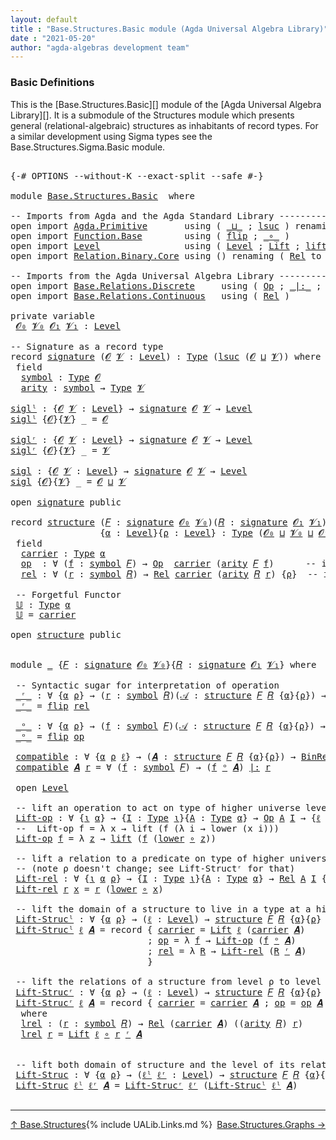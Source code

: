 ```yaml
---
layout: default
title : "Base.Structures.Basic module (Agda Universal Algebra Library)"
date : "2021-05-20"
author: "agda-algebras development team"
---
```


### <a id="basic-definitions">Basic Definitions</a>

This is the [Base.Structures.Basic][] module of the [Agda Universal Algebra Library][]. It is a submodule of the Structures module which presents general (relational-algebraic) structures as inhabitants of record types.  For a similar development using Sigma types see the Base.Structures.Sigma.Basic module.

<pre class="Agda">

<a id="536" class="Symbol">{-#</a> <a id="540" class="Keyword">OPTIONS</a> <a id="548" class="Pragma">--without-K</a> <a id="560" class="Pragma">--exact-split</a> <a id="574" class="Pragma">--safe</a> <a id="581" class="Symbol">#-}</a>

<a id="586" class="Keyword">module</a> <a id="593" href="Base.Structures.Basic.html" class="Module">Base.Structures.Basic</a>  <a id="616" class="Keyword">where</a>

<a id="623" class="Comment">-- Imports from Agda and the Agda Standard Library -----------------------------</a>
<a id="704" class="Keyword">open</a> <a id="709" class="Keyword">import</a> <a id="716" href="Agda.Primitive.html" class="Module">Agda.Primitive</a>       <a id="737" class="Keyword">using</a> <a id="743" class="Symbol">(</a> <a id="745" href="Agda.Primitive.html#810" class="Primitive Operator">_⊔_</a> <a id="749" class="Symbol">;</a> <a id="751" href="Agda.Primitive.html#780" class="Primitive">lsuc</a> <a id="756" class="Symbol">)</a> <a id="758" class="Keyword">renaming</a> <a id="767" class="Symbol">(</a> <a id="769" href="Agda.Primitive.html#326" class="Primitive">Set</a> <a id="773" class="Symbol">to</a> <a id="776" class="Primitive">Type</a> <a id="781" class="Symbol">)</a>
<a id="783" class="Keyword">open</a> <a id="788" class="Keyword">import</a> <a id="795" href="Function.Base.html" class="Module">Function.Base</a>        <a id="816" class="Keyword">using</a> <a id="822" class="Symbol">(</a> <a id="824" href="Function.Base.html#1554" class="Function">flip</a> <a id="829" class="Symbol">;</a> <a id="831" href="Function.Base.html#1031" class="Function Operator">_∘_</a> <a id="835" class="Symbol">)</a>
<a id="837" class="Keyword">open</a> <a id="842" class="Keyword">import</a> <a id="849" href="Level.html" class="Module">Level</a>                <a id="870" class="Keyword">using</a> <a id="876" class="Symbol">(</a> <a id="878" href="Agda.Primitive.html#597" class="Postulate">Level</a> <a id="884" class="Symbol">;</a> <a id="886" href="Level.html#400" class="Record">Lift</a> <a id="891" class="Symbol">;</a> <a id="893" href="Level.html#457" class="InductiveConstructor">lift</a> <a id="898" class="Symbol">;</a> <a id="900" href="Level.html#470" class="Field">lower</a> <a id="906" class="Symbol">)</a>
<a id="908" class="Keyword">open</a> <a id="913" class="Keyword">import</a> <a id="920" href="Relation.Binary.Core.html" class="Module">Relation.Binary.Core</a> <a id="941" class="Keyword">using</a> <a id="947" class="Symbol">()</a> <a id="950" class="Keyword">renaming</a> <a id="959" class="Symbol">(</a> <a id="961" href="Relation.Binary.Core.html#882" class="Function">Rel</a> <a id="965" class="Symbol">to</a> <a id="968" class="Function">BinRel</a> <a id="975" class="Symbol">)</a>

<a id="978" class="Comment">-- Imports from the Agda Universal Algebra Library -----------------------------</a>
<a id="1059" class="Keyword">open</a> <a id="1064" class="Keyword">import</a> <a id="1071" href="Base.Relations.Discrete.html" class="Module">Base.Relations.Discrete</a>     <a id="1099" class="Keyword">using</a> <a id="1105" class="Symbol">(</a> <a id="1107" href="Base.Relations.Discrete.html#6089" class="Function">Op</a> <a id="1110" class="Symbol">;</a> <a id="1112" href="Base.Relations.Discrete.html#7006" class="Function Operator">_|:_</a> <a id="1117" class="Symbol">;</a> <a id="1119" href="Base.Relations.Discrete.html#6832" class="Function Operator">_preserves_</a> <a id="1131" class="Symbol">)</a>
<a id="1133" class="Keyword">open</a> <a id="1138" class="Keyword">import</a> <a id="1145" href="Base.Relations.Continuous.html" class="Module">Base.Relations.Continuous</a>   <a id="1173" class="Keyword">using</a> <a id="1179" class="Symbol">(</a> <a id="1181" href="Base.Relations.Continuous.html#4476" class="Function">Rel</a> <a id="1185" class="Symbol">)</a>

<a id="1188" class="Keyword">private</a> <a id="1196" class="Keyword">variable</a>
 <a id="1206" href="Base.Structures.Basic.html#1206" class="Generalizable">𝓞₀</a> <a id="1209" href="Base.Structures.Basic.html#1209" class="Generalizable">𝓥₀</a> <a id="1212" href="Base.Structures.Basic.html#1212" class="Generalizable">𝓞₁</a> <a id="1215" href="Base.Structures.Basic.html#1215" class="Generalizable">𝓥₁</a> <a id="1218" class="Symbol">:</a> <a id="1220" href="Agda.Primitive.html#597" class="Postulate">Level</a>

<a id="1227" class="Comment">-- Signature as a record type</a>
<a id="1257" class="Keyword">record</a> <a id="signature"></a><a id="1264" href="Base.Structures.Basic.html#1264" class="Record">signature</a> <a id="1274" class="Symbol">(</a><a id="1275" href="Base.Structures.Basic.html#1275" class="Bound">𝓞</a> <a id="1277" href="Base.Structures.Basic.html#1277" class="Bound">𝓥</a> <a id="1279" class="Symbol">:</a> <a id="1281" href="Agda.Primitive.html#597" class="Postulate">Level</a><a id="1286" class="Symbol">)</a> <a id="1288" class="Symbol">:</a> <a id="1290" href="Base.Structures.Basic.html#776" class="Primitive">Type</a> <a id="1295" class="Symbol">(</a><a id="1296" href="Agda.Primitive.html#780" class="Primitive">lsuc</a> <a id="1301" class="Symbol">(</a><a id="1302" href="Base.Structures.Basic.html#1275" class="Bound">𝓞</a> <a id="1304" href="Agda.Primitive.html#810" class="Primitive Operator">⊔</a> <a id="1306" href="Base.Structures.Basic.html#1277" class="Bound">𝓥</a><a id="1307" class="Symbol">))</a> <a id="1310" class="Keyword">where</a>
 <a id="1317" class="Keyword">field</a>
  <a id="signature.symbol"></a><a id="1325" href="Base.Structures.Basic.html#1325" class="Field">symbol</a> <a id="1332" class="Symbol">:</a> <a id="1334" href="Base.Structures.Basic.html#776" class="Primitive">Type</a> <a id="1339" href="Base.Structures.Basic.html#1275" class="Bound">𝓞</a>
  <a id="signature.arity"></a><a id="1343" href="Base.Structures.Basic.html#1343" class="Field">arity</a> <a id="1349" class="Symbol">:</a> <a id="1351" href="Base.Structures.Basic.html#1325" class="Field">symbol</a> <a id="1358" class="Symbol">→</a> <a id="1360" href="Base.Structures.Basic.html#776" class="Primitive">Type</a> <a id="1365" href="Base.Structures.Basic.html#1277" class="Bound">𝓥</a>

<a id="siglˡ"></a><a id="1368" href="Base.Structures.Basic.html#1368" class="Function">siglˡ</a> <a id="1374" class="Symbol">:</a> <a id="1376" class="Symbol">{</a><a id="1377" href="Base.Structures.Basic.html#1377" class="Bound">𝓞</a> <a id="1379" href="Base.Structures.Basic.html#1379" class="Bound">𝓥</a> <a id="1381" class="Symbol">:</a> <a id="1383" href="Agda.Primitive.html#597" class="Postulate">Level</a><a id="1388" class="Symbol">}</a> <a id="1390" class="Symbol">→</a> <a id="1392" href="Base.Structures.Basic.html#1264" class="Record">signature</a> <a id="1402" href="Base.Structures.Basic.html#1377" class="Bound">𝓞</a> <a id="1404" href="Base.Structures.Basic.html#1379" class="Bound">𝓥</a> <a id="1406" class="Symbol">→</a> <a id="1408" href="Agda.Primitive.html#597" class="Postulate">Level</a>
<a id="1414" href="Base.Structures.Basic.html#1368" class="Function">siglˡ</a> <a id="1420" class="Symbol">{</a><a id="1421" href="Base.Structures.Basic.html#1421" class="Bound">𝓞</a><a id="1422" class="Symbol">}{</a><a id="1424" href="Base.Structures.Basic.html#1424" class="Bound">𝓥</a><a id="1425" class="Symbol">}</a> <a id="1427" class="Symbol">_</a> <a id="1429" class="Symbol">=</a> <a id="1431" href="Base.Structures.Basic.html#1421" class="Bound">𝓞</a>

<a id="siglʳ"></a><a id="1434" href="Base.Structures.Basic.html#1434" class="Function">siglʳ</a> <a id="1440" class="Symbol">:</a> <a id="1442" class="Symbol">{</a><a id="1443" href="Base.Structures.Basic.html#1443" class="Bound">𝓞</a> <a id="1445" href="Base.Structures.Basic.html#1445" class="Bound">𝓥</a> <a id="1447" class="Symbol">:</a> <a id="1449" href="Agda.Primitive.html#597" class="Postulate">Level</a><a id="1454" class="Symbol">}</a> <a id="1456" class="Symbol">→</a> <a id="1458" href="Base.Structures.Basic.html#1264" class="Record">signature</a> <a id="1468" href="Base.Structures.Basic.html#1443" class="Bound">𝓞</a> <a id="1470" href="Base.Structures.Basic.html#1445" class="Bound">𝓥</a> <a id="1472" class="Symbol">→</a> <a id="1474" href="Agda.Primitive.html#597" class="Postulate">Level</a>
<a id="1480" href="Base.Structures.Basic.html#1434" class="Function">siglʳ</a> <a id="1486" class="Symbol">{</a><a id="1487" href="Base.Structures.Basic.html#1487" class="Bound">𝓞</a><a id="1488" class="Symbol">}{</a><a id="1490" href="Base.Structures.Basic.html#1490" class="Bound">𝓥</a><a id="1491" class="Symbol">}</a> <a id="1493" class="Symbol">_</a> <a id="1495" class="Symbol">=</a> <a id="1497" href="Base.Structures.Basic.html#1490" class="Bound">𝓥</a>

<a id="sigl"></a><a id="1500" href="Base.Structures.Basic.html#1500" class="Function">sigl</a> <a id="1505" class="Symbol">:</a> <a id="1507" class="Symbol">{</a><a id="1508" href="Base.Structures.Basic.html#1508" class="Bound">𝓞</a> <a id="1510" href="Base.Structures.Basic.html#1510" class="Bound">𝓥</a> <a id="1512" class="Symbol">:</a> <a id="1514" href="Agda.Primitive.html#597" class="Postulate">Level</a><a id="1519" class="Symbol">}</a> <a id="1521" class="Symbol">→</a> <a id="1523" href="Base.Structures.Basic.html#1264" class="Record">signature</a> <a id="1533" href="Base.Structures.Basic.html#1508" class="Bound">𝓞</a> <a id="1535" href="Base.Structures.Basic.html#1510" class="Bound">𝓥</a> <a id="1537" class="Symbol">→</a> <a id="1539" href="Agda.Primitive.html#597" class="Postulate">Level</a>
<a id="1545" href="Base.Structures.Basic.html#1500" class="Function">sigl</a> <a id="1550" class="Symbol">{</a><a id="1551" href="Base.Structures.Basic.html#1551" class="Bound">𝓞</a><a id="1552" class="Symbol">}{</a><a id="1554" href="Base.Structures.Basic.html#1554" class="Bound">𝓥</a><a id="1555" class="Symbol">}</a> <a id="1557" class="Symbol">_</a> <a id="1559" class="Symbol">=</a> <a id="1561" href="Base.Structures.Basic.html#1551" class="Bound">𝓞</a> <a id="1563" href="Agda.Primitive.html#810" class="Primitive Operator">⊔</a> <a id="1565" href="Base.Structures.Basic.html#1554" class="Bound">𝓥</a>

<a id="1568" class="Keyword">open</a> <a id="1573" href="Base.Structures.Basic.html#1264" class="Module">signature</a> <a id="1583" class="Keyword">public</a>

<a id="1591" class="Keyword">record</a> <a id="structure"></a><a id="1598" href="Base.Structures.Basic.html#1598" class="Record">structure</a> <a id="1608" class="Symbol">(</a><a id="1609" href="Base.Structures.Basic.html#1609" class="Bound">𝐹</a> <a id="1611" class="Symbol">:</a> <a id="1613" href="Base.Structures.Basic.html#1264" class="Record">signature</a> <a id="1623" href="Base.Structures.Basic.html#1206" class="Generalizable">𝓞₀</a> <a id="1626" href="Base.Structures.Basic.html#1209" class="Generalizable">𝓥₀</a><a id="1628" class="Symbol">)(</a><a id="1630" href="Base.Structures.Basic.html#1630" class="Bound">𝑅</a> <a id="1632" class="Symbol">:</a> <a id="1634" href="Base.Structures.Basic.html#1264" class="Record">signature</a> <a id="1644" href="Base.Structures.Basic.html#1212" class="Generalizable">𝓞₁</a> <a id="1647" href="Base.Structures.Basic.html#1215" class="Generalizable">𝓥₁</a><a id="1649" class="Symbol">)</a>
                 <a id="1668" class="Symbol">{</a><a id="1669" href="Base.Structures.Basic.html#1669" class="Bound">α</a> <a id="1671" class="Symbol">:</a> <a id="1673" href="Agda.Primitive.html#597" class="Postulate">Level</a><a id="1678" class="Symbol">}{</a><a id="1680" href="Base.Structures.Basic.html#1680" class="Bound">ρ</a> <a id="1682" class="Symbol">:</a> <a id="1684" href="Agda.Primitive.html#597" class="Postulate">Level</a><a id="1689" class="Symbol">}</a> <a id="1691" class="Symbol">:</a> <a id="1693" href="Base.Structures.Basic.html#776" class="Primitive">Type</a> <a id="1698" class="Symbol">(</a><a id="1699" href="Base.Structures.Basic.html#1623" class="Bound">𝓞₀</a> <a id="1702" href="Agda.Primitive.html#810" class="Primitive Operator">⊔</a> <a id="1704" href="Base.Structures.Basic.html#1626" class="Bound">𝓥₀</a> <a id="1707" href="Agda.Primitive.html#810" class="Primitive Operator">⊔</a> <a id="1709" href="Base.Structures.Basic.html#1644" class="Bound">𝓞₁</a> <a id="1712" href="Agda.Primitive.html#810" class="Primitive Operator">⊔</a> <a id="1714" href="Base.Structures.Basic.html#1647" class="Bound">𝓥₁</a> <a id="1717" href="Agda.Primitive.html#810" class="Primitive Operator">⊔</a> <a id="1719" class="Symbol">(</a><a id="1720" href="Agda.Primitive.html#780" class="Primitive">lsuc</a> <a id="1725" class="Symbol">(</a><a id="1726" href="Base.Structures.Basic.html#1669" class="Bound">α</a> <a id="1728" href="Agda.Primitive.html#810" class="Primitive Operator">⊔</a> <a id="1730" href="Base.Structures.Basic.html#1680" class="Bound">ρ</a><a id="1731" class="Symbol">)))</a> <a id="1735" class="Keyword">where</a>
 <a id="1742" class="Keyword">field</a>
  <a id="structure.carrier"></a><a id="1750" href="Base.Structures.Basic.html#1750" class="Field">carrier</a> <a id="1758" class="Symbol">:</a> <a id="1760" href="Base.Structures.Basic.html#776" class="Primitive">Type</a> <a id="1765" href="Base.Structures.Basic.html#1669" class="Bound">α</a>
  <a id="structure.op"></a><a id="1769" href="Base.Structures.Basic.html#1769" class="Field">op</a>  <a id="1773" class="Symbol">:</a> <a id="1775" class="Symbol">∀</a> <a id="1777" class="Symbol">(</a><a id="1778" href="Base.Structures.Basic.html#1778" class="Bound">f</a> <a id="1780" class="Symbol">:</a> <a id="1782" href="Base.Structures.Basic.html#1325" class="Field">symbol</a> <a id="1789" href="Base.Structures.Basic.html#1609" class="Bound">𝐹</a><a id="1790" class="Symbol">)</a> <a id="1792" class="Symbol">→</a> <a id="1794" href="Base.Relations.Discrete.html#6089" class="Function">Op</a>  <a id="1798" href="Base.Structures.Basic.html#1750" class="Field">carrier</a> <a id="1806" class="Symbol">(</a><a id="1807" href="Base.Structures.Basic.html#1343" class="Field">arity</a> <a id="1813" href="Base.Structures.Basic.html#1609" class="Bound">𝐹</a> <a id="1815" href="Base.Structures.Basic.html#1778" class="Bound">f</a><a id="1816" class="Symbol">)</a>      <a id="1823" class="Comment">-- interpret. of operations</a>
  <a id="structure.rel"></a><a id="1853" href="Base.Structures.Basic.html#1853" class="Field">rel</a> <a id="1857" class="Symbol">:</a> <a id="1859" class="Symbol">∀</a> <a id="1861" class="Symbol">(</a><a id="1862" href="Base.Structures.Basic.html#1862" class="Bound">r</a> <a id="1864" class="Symbol">:</a> <a id="1866" href="Base.Structures.Basic.html#1325" class="Field">symbol</a> <a id="1873" href="Base.Structures.Basic.html#1630" class="Bound">𝑅</a><a id="1874" class="Symbol">)</a> <a id="1876" class="Symbol">→</a> <a id="1878" href="Base.Relations.Continuous.html#4476" class="Function">Rel</a> <a id="1882" href="Base.Structures.Basic.html#1750" class="Field">carrier</a> <a id="1890" class="Symbol">(</a><a id="1891" href="Base.Structures.Basic.html#1343" class="Field">arity</a> <a id="1897" href="Base.Structures.Basic.html#1630" class="Bound">𝑅</a> <a id="1899" href="Base.Structures.Basic.html#1862" class="Bound">r</a><a id="1900" class="Symbol">)</a> <a id="1902" class="Symbol">{</a><a id="1903" href="Base.Structures.Basic.html#1680" class="Bound">ρ</a><a id="1904" class="Symbol">}</a>  <a id="1907" class="Comment">-- interpret. of relations</a>

 <a id="1936" class="Comment">-- Forgetful Functor</a>
 <a id="structure.𝕌"></a><a id="1958" href="Base.Structures.Basic.html#1958" class="Function">𝕌</a> <a id="1960" class="Symbol">:</a> <a id="1962" href="Base.Structures.Basic.html#776" class="Primitive">Type</a> <a id="1967" href="Base.Structures.Basic.html#1669" class="Bound">α</a>
 <a id="1970" href="Base.Structures.Basic.html#1958" class="Function">𝕌</a> <a id="1972" class="Symbol">=</a> <a id="1974" href="Base.Structures.Basic.html#1750" class="Field">carrier</a>

<a id="1983" class="Keyword">open</a> <a id="1988" href="Base.Structures.Basic.html#1598" class="Module">structure</a> <a id="1998" class="Keyword">public</a>


<a id="2007" class="Keyword">module</a> <a id="2014" href="Base.Structures.Basic.html#2014" class="Module">_</a> <a id="2016" class="Symbol">{</a><a id="2017" href="Base.Structures.Basic.html#2017" class="Bound">𝐹</a> <a id="2019" class="Symbol">:</a> <a id="2021" href="Base.Structures.Basic.html#1264" class="Record">signature</a> <a id="2031" href="Base.Structures.Basic.html#1206" class="Generalizable">𝓞₀</a> <a id="2034" href="Base.Structures.Basic.html#1209" class="Generalizable">𝓥₀</a><a id="2036" class="Symbol">}{</a><a id="2038" href="Base.Structures.Basic.html#2038" class="Bound">𝑅</a> <a id="2040" class="Symbol">:</a> <a id="2042" href="Base.Structures.Basic.html#1264" class="Record">signature</a> <a id="2052" href="Base.Structures.Basic.html#1212" class="Generalizable">𝓞₁</a> <a id="2055" href="Base.Structures.Basic.html#1215" class="Generalizable">𝓥₁</a><a id="2057" class="Symbol">}</a> <a id="2059" class="Keyword">where</a>

 <a id="2067" class="Comment">-- Syntactic sugar for interpretation of operation</a>
 <a id="2119" href="Base.Structures.Basic.html#2119" class="Function Operator">_ʳ_</a> <a id="2123" class="Symbol">:</a> <a id="2125" class="Symbol">∀</a> <a id="2127" class="Symbol">{</a><a id="2128" href="Base.Structures.Basic.html#2128" class="Bound">α</a> <a id="2130" href="Base.Structures.Basic.html#2130" class="Bound">ρ</a><a id="2131" class="Symbol">}</a> <a id="2133" class="Symbol">→</a> <a id="2135" class="Symbol">(</a><a id="2136" href="Base.Structures.Basic.html#2136" class="Bound">r</a> <a id="2138" class="Symbol">:</a> <a id="2140" href="Base.Structures.Basic.html#1325" class="Field">symbol</a> <a id="2147" href="Base.Structures.Basic.html#2038" class="Bound">𝑅</a><a id="2148" class="Symbol">)(</a><a id="2150" href="Base.Structures.Basic.html#2150" class="Bound">𝒜</a> <a id="2152" class="Symbol">:</a> <a id="2154" href="Base.Structures.Basic.html#1598" class="Record">structure</a> <a id="2164" href="Base.Structures.Basic.html#2017" class="Bound">𝐹</a> <a id="2166" href="Base.Structures.Basic.html#2038" class="Bound">𝑅</a> <a id="2168" class="Symbol">{</a><a id="2169" href="Base.Structures.Basic.html#2128" class="Bound">α</a><a id="2170" class="Symbol">}{</a><a id="2172" href="Base.Structures.Basic.html#2130" class="Bound">ρ</a><a id="2173" class="Symbol">})</a> <a id="2176" class="Symbol">→</a> <a id="2178" href="Base.Relations.Continuous.html#4476" class="Function">Rel</a> <a id="2182" class="Symbol">(</a><a id="2183" href="Base.Structures.Basic.html#1750" class="Field">carrier</a> <a id="2191" href="Base.Structures.Basic.html#2150" class="Bound">𝒜</a><a id="2192" class="Symbol">)</a> <a id="2194" class="Symbol">((</a><a id="2196" href="Base.Structures.Basic.html#1343" class="Field">arity</a> <a id="2202" href="Base.Structures.Basic.html#2038" class="Bound">𝑅</a><a id="2203" class="Symbol">)</a> <a id="2205" href="Base.Structures.Basic.html#2136" class="Bound">r</a><a id="2206" class="Symbol">)</a> <a id="2208" class="Symbol">{</a><a id="2209" href="Base.Structures.Basic.html#2130" class="Bound">ρ</a><a id="2210" class="Symbol">}</a>
 <a id="2213" href="Base.Structures.Basic.html#2119" class="Function Operator">_ʳ_</a> <a id="2217" class="Symbol">=</a> <a id="2219" href="Function.Base.html#1554" class="Function">flip</a> <a id="2224" href="Base.Structures.Basic.html#1853" class="Field">rel</a>

 <a id="2230" href="Base.Structures.Basic.html#2230" class="Function Operator">_ᵒ_</a> <a id="2234" class="Symbol">:</a> <a id="2236" class="Symbol">∀</a> <a id="2238" class="Symbol">{</a><a id="2239" href="Base.Structures.Basic.html#2239" class="Bound">α</a> <a id="2241" href="Base.Structures.Basic.html#2241" class="Bound">ρ</a><a id="2242" class="Symbol">}</a> <a id="2244" class="Symbol">→</a> <a id="2246" class="Symbol">(</a><a id="2247" href="Base.Structures.Basic.html#2247" class="Bound">f</a> <a id="2249" class="Symbol">:</a> <a id="2251" href="Base.Structures.Basic.html#1325" class="Field">symbol</a> <a id="2258" href="Base.Structures.Basic.html#2017" class="Bound">𝐹</a><a id="2259" class="Symbol">)(</a><a id="2261" href="Base.Structures.Basic.html#2261" class="Bound">𝒜</a> <a id="2263" class="Symbol">:</a> <a id="2265" href="Base.Structures.Basic.html#1598" class="Record">structure</a> <a id="2275" href="Base.Structures.Basic.html#2017" class="Bound">𝐹</a> <a id="2277" href="Base.Structures.Basic.html#2038" class="Bound">𝑅</a> <a id="2279" class="Symbol">{</a><a id="2280" href="Base.Structures.Basic.html#2239" class="Bound">α</a><a id="2281" class="Symbol">}{</a><a id="2283" href="Base.Structures.Basic.html#2241" class="Bound">ρ</a><a id="2284" class="Symbol">})</a> <a id="2287" class="Symbol">→</a> <a id="2289" href="Base.Relations.Discrete.html#6089" class="Function">Op</a> <a id="2292" class="Symbol">(</a><a id="2293" href="Base.Structures.Basic.html#1750" class="Field">carrier</a> <a id="2301" href="Base.Structures.Basic.html#2261" class="Bound">𝒜</a><a id="2302" class="Symbol">)((</a><a id="2305" href="Base.Structures.Basic.html#1343" class="Field">arity</a> <a id="2311" href="Base.Structures.Basic.html#2017" class="Bound">𝐹</a><a id="2312" class="Symbol">)</a> <a id="2314" href="Base.Structures.Basic.html#2247" class="Bound">f</a><a id="2315" class="Symbol">)</a>
 <a id="2318" href="Base.Structures.Basic.html#2230" class="Function Operator">_ᵒ_</a> <a id="2322" class="Symbol">=</a> <a id="2324" href="Function.Base.html#1554" class="Function">flip</a> <a id="2329" href="Base.Structures.Basic.html#1769" class="Field">op</a>

 <a id="2334" href="Base.Structures.Basic.html#2334" class="Function">compatible</a> <a id="2345" class="Symbol">:</a> <a id="2347" class="Symbol">∀</a> <a id="2349" class="Symbol">{</a><a id="2350" href="Base.Structures.Basic.html#2350" class="Bound">α</a> <a id="2352" href="Base.Structures.Basic.html#2352" class="Bound">ρ</a> <a id="2354" href="Base.Structures.Basic.html#2354" class="Bound">ℓ</a><a id="2355" class="Symbol">}</a> <a id="2357" class="Symbol">→</a> <a id="2359" class="Symbol">(</a><a id="2360" href="Base.Structures.Basic.html#2360" class="Bound">𝑨</a> <a id="2362" class="Symbol">:</a> <a id="2364" href="Base.Structures.Basic.html#1598" class="Record">structure</a> <a id="2374" href="Base.Structures.Basic.html#2017" class="Bound">𝐹</a> <a id="2376" href="Base.Structures.Basic.html#2038" class="Bound">𝑅</a> <a id="2378" class="Symbol">{</a><a id="2379" href="Base.Structures.Basic.html#2350" class="Bound">α</a><a id="2380" class="Symbol">}{</a><a id="2382" href="Base.Structures.Basic.html#2352" class="Bound">ρ</a><a id="2383" class="Symbol">})</a> <a id="2386" class="Symbol">→</a> <a id="2388" href="Base.Structures.Basic.html#968" class="Function">BinRel</a> <a id="2395" class="Symbol">(</a><a id="2396" href="Base.Structures.Basic.html#1750" class="Field">carrier</a> <a id="2404" href="Base.Structures.Basic.html#2360" class="Bound">𝑨</a><a id="2405" class="Symbol">)</a> <a id="2407" href="Base.Structures.Basic.html#2354" class="Bound">ℓ</a> <a id="2409" class="Symbol">→</a> <a id="2411" href="Base.Structures.Basic.html#776" class="Primitive">Type</a> <a id="2416" class="Symbol">_</a>
 <a id="2419" href="Base.Structures.Basic.html#2334" class="Function">compatible</a> <a id="2430" href="Base.Structures.Basic.html#2430" class="Bound">𝑨</a> <a id="2432" href="Base.Structures.Basic.html#2432" class="Bound">r</a> <a id="2434" class="Symbol">=</a> <a id="2436" class="Symbol">∀</a> <a id="2438" class="Symbol">(</a><a id="2439" href="Base.Structures.Basic.html#2439" class="Bound">f</a> <a id="2441" class="Symbol">:</a> <a id="2443" href="Base.Structures.Basic.html#1325" class="Field">symbol</a> <a id="2450" href="Base.Structures.Basic.html#2017" class="Bound">𝐹</a><a id="2451" class="Symbol">)</a> <a id="2453" class="Symbol">→</a> <a id="2455" class="Symbol">(</a><a id="2456" href="Base.Structures.Basic.html#2439" class="Bound">f</a> <a id="2458" href="Base.Structures.Basic.html#2230" class="Function Operator">ᵒ</a> <a id="2460" href="Base.Structures.Basic.html#2430" class="Bound">𝑨</a><a id="2461" class="Symbol">)</a> <a id="2463" href="Base.Relations.Discrete.html#7006" class="Function Operator">|:</a> <a id="2466" href="Base.Structures.Basic.html#2432" class="Bound">r</a>

 <a id="2470" class="Keyword">open</a> <a id="2475" href="Level.html" class="Module">Level</a>

 <a id="2483" class="Comment">-- lift an operation to act on type of higher universe level</a>
 <a id="2545" href="Base.Structures.Basic.html#2545" class="Function">Lift-op</a> <a id="2553" class="Symbol">:</a> <a id="2555" class="Symbol">∀</a> <a id="2557" class="Symbol">{</a><a id="2558" href="Base.Structures.Basic.html#2558" class="Bound">ι</a> <a id="2560" href="Base.Structures.Basic.html#2560" class="Bound">α</a><a id="2561" class="Symbol">}</a> <a id="2563" class="Symbol">→</a> <a id="2565" class="Symbol">{</a><a id="2566" href="Base.Structures.Basic.html#2566" class="Bound">I</a> <a id="2568" class="Symbol">:</a> <a id="2570" href="Base.Structures.Basic.html#776" class="Primitive">Type</a> <a id="2575" href="Base.Structures.Basic.html#2558" class="Bound">ι</a><a id="2576" class="Symbol">}{</a><a id="2578" href="Base.Structures.Basic.html#2578" class="Bound">A</a> <a id="2580" class="Symbol">:</a> <a id="2582" href="Base.Structures.Basic.html#776" class="Primitive">Type</a> <a id="2587" href="Base.Structures.Basic.html#2560" class="Bound">α</a><a id="2588" class="Symbol">}</a> <a id="2590" class="Symbol">→</a> <a id="2592" href="Base.Relations.Discrete.html#6089" class="Function">Op</a> <a id="2595" href="Base.Structures.Basic.html#2578" class="Bound">A</a> <a id="2597" href="Base.Structures.Basic.html#2566" class="Bound">I</a> <a id="2599" class="Symbol">→</a> <a id="2601" class="Symbol">{</a><a id="2602" href="Base.Structures.Basic.html#2602" class="Bound">ℓ</a> <a id="2604" class="Symbol">:</a> <a id="2606" href="Agda.Primitive.html#597" class="Postulate">Level</a><a id="2611" class="Symbol">}</a> <a id="2613" class="Symbol">→</a> <a id="2615" href="Base.Relations.Discrete.html#6089" class="Function">Op</a> <a id="2618" class="Symbol">(</a><a id="2619" href="Level.html#400" class="Record">Lift</a> <a id="2624" href="Base.Structures.Basic.html#2602" class="Bound">ℓ</a> <a id="2626" href="Base.Structures.Basic.html#2578" class="Bound">A</a><a id="2627" class="Symbol">)</a> <a id="2629" href="Base.Structures.Basic.html#2566" class="Bound">I</a>
 <a id="2632" class="Comment">--  Lift-op f = λ x → lift (f (λ i → lower (x i)))</a>
 <a id="2684" href="Base.Structures.Basic.html#2545" class="Function">Lift-op</a> <a id="2692" href="Base.Structures.Basic.html#2692" class="Bound">f</a> <a id="2694" class="Symbol">=</a> <a id="2696" class="Symbol">λ</a> <a id="2698" href="Base.Structures.Basic.html#2698" class="Bound">z</a> <a id="2700" class="Symbol">→</a> <a id="2702" href="Level.html#457" class="InductiveConstructor">lift</a> <a id="2707" class="Symbol">(</a><a id="2708" href="Base.Structures.Basic.html#2692" class="Bound">f</a> <a id="2710" class="Symbol">(</a><a id="2711" href="Level.html#470" class="Field">lower</a> <a id="2717" href="Function.Base.html#1031" class="Function Operator">∘</a> <a id="2719" href="Base.Structures.Basic.html#2698" class="Bound">z</a><a id="2720" class="Symbol">))</a>

 <a id="2725" class="Comment">-- lift a relation to a predicate on type of higher universe level</a>
 <a id="2793" class="Comment">-- (note ρ doesn&#39;t change; see Lift-Structʳ for that)</a>
 <a id="2848" href="Base.Structures.Basic.html#2848" class="Function">Lift-rel</a> <a id="2857" class="Symbol">:</a> <a id="2859" class="Symbol">∀</a> <a id="2861" class="Symbol">{</a><a id="2862" href="Base.Structures.Basic.html#2862" class="Bound">ι</a> <a id="2864" href="Base.Structures.Basic.html#2864" class="Bound">α</a> <a id="2866" href="Base.Structures.Basic.html#2866" class="Bound">ρ</a><a id="2867" class="Symbol">}</a> <a id="2869" class="Symbol">→</a> <a id="2871" class="Symbol">{</a><a id="2872" href="Base.Structures.Basic.html#2872" class="Bound">I</a> <a id="2874" class="Symbol">:</a> <a id="2876" href="Base.Structures.Basic.html#776" class="Primitive">Type</a> <a id="2881" href="Base.Structures.Basic.html#2862" class="Bound">ι</a><a id="2882" class="Symbol">}{</a><a id="2884" href="Base.Structures.Basic.html#2884" class="Bound">A</a> <a id="2886" class="Symbol">:</a> <a id="2888" href="Base.Structures.Basic.html#776" class="Primitive">Type</a> <a id="2893" href="Base.Structures.Basic.html#2864" class="Bound">α</a><a id="2894" class="Symbol">}</a> <a id="2896" class="Symbol">→</a> <a id="2898" href="Base.Relations.Continuous.html#4476" class="Function">Rel</a> <a id="2902" href="Base.Structures.Basic.html#2884" class="Bound">A</a> <a id="2904" href="Base.Structures.Basic.html#2872" class="Bound">I</a> <a id="2906" class="Symbol">{</a><a id="2907" href="Base.Structures.Basic.html#2866" class="Bound">ρ</a><a id="2908" class="Symbol">}</a> <a id="2910" class="Symbol">→</a> <a id="2912" class="Symbol">{</a><a id="2913" href="Base.Structures.Basic.html#2913" class="Bound">ℓ</a> <a id="2915" class="Symbol">:</a> <a id="2917" href="Agda.Primitive.html#597" class="Postulate">Level</a><a id="2922" class="Symbol">}</a> <a id="2924" class="Symbol">→</a> <a id="2926" href="Base.Relations.Continuous.html#4476" class="Function">Rel</a> <a id="2930" class="Symbol">(</a><a id="2931" href="Level.html#400" class="Record">Lift</a> <a id="2936" href="Base.Structures.Basic.html#2913" class="Bound">ℓ</a> <a id="2938" href="Base.Structures.Basic.html#2884" class="Bound">A</a><a id="2939" class="Symbol">)</a> <a id="2941" href="Base.Structures.Basic.html#2872" class="Bound">I</a><a id="2942" class="Symbol">{</a><a id="2943" href="Base.Structures.Basic.html#2866" class="Bound">ρ</a><a id="2944" class="Symbol">}</a>
 <a id="2947" href="Base.Structures.Basic.html#2848" class="Function">Lift-rel</a> <a id="2956" href="Base.Structures.Basic.html#2956" class="Bound">r</a> <a id="2958" href="Base.Structures.Basic.html#2958" class="Bound">x</a> <a id="2960" class="Symbol">=</a> <a id="2962" href="Base.Structures.Basic.html#2956" class="Bound">r</a> <a id="2964" class="Symbol">(</a><a id="2965" href="Level.html#470" class="Field">lower</a> <a id="2971" href="Function.Base.html#1031" class="Function Operator">∘</a> <a id="2973" href="Base.Structures.Basic.html#2958" class="Bound">x</a><a id="2974" class="Symbol">)</a>

 <a id="2978" class="Comment">-- lift the domain of a structure to live in a type at a higher universe level</a>
 <a id="3058" href="Base.Structures.Basic.html#3058" class="Function">Lift-Strucˡ</a> <a id="3070" class="Symbol">:</a> <a id="3072" class="Symbol">∀</a> <a id="3074" class="Symbol">{</a><a id="3075" href="Base.Structures.Basic.html#3075" class="Bound">α</a> <a id="3077" href="Base.Structures.Basic.html#3077" class="Bound">ρ</a><a id="3078" class="Symbol">}</a> <a id="3080" class="Symbol">→</a> <a id="3082" class="Symbol">(</a><a id="3083" href="Base.Structures.Basic.html#3083" class="Bound">ℓ</a> <a id="3085" class="Symbol">:</a> <a id="3087" href="Agda.Primitive.html#597" class="Postulate">Level</a><a id="3092" class="Symbol">)</a> <a id="3094" class="Symbol">→</a> <a id="3096" href="Base.Structures.Basic.html#1598" class="Record">structure</a> <a id="3106" href="Base.Structures.Basic.html#2017" class="Bound">𝐹</a> <a id="3108" href="Base.Structures.Basic.html#2038" class="Bound">𝑅</a> <a id="3110" class="Symbol">{</a><a id="3111" href="Base.Structures.Basic.html#3075" class="Bound">α</a><a id="3112" class="Symbol">}{</a><a id="3114" href="Base.Structures.Basic.html#3077" class="Bound">ρ</a><a id="3115" class="Symbol">}</a> <a id="3117" class="Symbol">→</a> <a id="3119" href="Base.Structures.Basic.html#1598" class="Record">structure</a> <a id="3129" href="Base.Structures.Basic.html#2017" class="Bound">𝐹</a> <a id="3131" href="Base.Structures.Basic.html#2038" class="Bound">𝑅</a>  <a id="3134" class="Symbol">{</a><a id="3135" href="Base.Structures.Basic.html#3075" class="Bound">α</a> <a id="3137" href="Agda.Primitive.html#810" class="Primitive Operator">⊔</a> <a id="3139" href="Base.Structures.Basic.html#3083" class="Bound">ℓ</a><a id="3140" class="Symbol">}{</a><a id="3142" href="Base.Structures.Basic.html#3077" class="Bound">ρ</a><a id="3143" class="Symbol">}</a>
 <a id="3146" href="Base.Structures.Basic.html#3058" class="Function">Lift-Strucˡ</a> <a id="3158" href="Base.Structures.Basic.html#3158" class="Bound">ℓ</a> <a id="3160" href="Base.Structures.Basic.html#3160" class="Bound">𝑨</a> <a id="3162" class="Symbol">=</a> <a id="3164" class="Keyword">record</a> <a id="3171" class="Symbol">{</a> <a id="3173" href="Base.Structures.Basic.html#1750" class="Field">carrier</a> <a id="3181" class="Symbol">=</a> <a id="3183" href="Level.html#400" class="Record">Lift</a> <a id="3188" href="Base.Structures.Basic.html#3158" class="Bound">ℓ</a> <a id="3190" class="Symbol">(</a><a id="3191" href="Base.Structures.Basic.html#1750" class="Field">carrier</a> <a id="3199" href="Base.Structures.Basic.html#3160" class="Bound">𝑨</a><a id="3200" class="Symbol">)</a>
                          <a id="3228" class="Symbol">;</a> <a id="3230" href="Base.Structures.Basic.html#1769" class="Field">op</a> <a id="3233" class="Symbol">=</a> <a id="3235" class="Symbol">λ</a> <a id="3237" href="Base.Structures.Basic.html#3237" class="Bound">f</a> <a id="3239" class="Symbol">→</a> <a id="3241" href="Base.Structures.Basic.html#2545" class="Function">Lift-op</a> <a id="3249" class="Symbol">(</a><a id="3250" href="Base.Structures.Basic.html#3237" class="Bound">f</a> <a id="3252" href="Base.Structures.Basic.html#2230" class="Function Operator">ᵒ</a> <a id="3254" href="Base.Structures.Basic.html#3160" class="Bound">𝑨</a><a id="3255" class="Symbol">)</a>
                          <a id="3283" class="Symbol">;</a> <a id="3285" href="Base.Structures.Basic.html#1853" class="Field">rel</a> <a id="3289" class="Symbol">=</a> <a id="3291" class="Symbol">λ</a> <a id="3293" href="Base.Structures.Basic.html#3293" class="Bound">R</a> <a id="3295" class="Symbol">→</a> <a id="3297" href="Base.Structures.Basic.html#2848" class="Function">Lift-rel</a> <a id="3306" class="Symbol">(</a><a id="3307" href="Base.Structures.Basic.html#3293" class="Bound">R</a> <a id="3309" href="Base.Structures.Basic.html#2119" class="Function Operator">ʳ</a> <a id="3311" href="Base.Structures.Basic.html#3160" class="Bound">𝑨</a><a id="3312" class="Symbol">)</a>
                          <a id="3340" class="Symbol">}</a>

 <a id="3344" class="Comment">-- lift the relations of a structure from level ρ to level ρ ⊔ ℓ</a>
 <a id="3410" href="Base.Structures.Basic.html#3410" class="Function">Lift-Strucʳ</a> <a id="3422" class="Symbol">:</a> <a id="3424" class="Symbol">∀</a> <a id="3426" class="Symbol">{</a><a id="3427" href="Base.Structures.Basic.html#3427" class="Bound">α</a> <a id="3429" href="Base.Structures.Basic.html#3429" class="Bound">ρ</a><a id="3430" class="Symbol">}</a> <a id="3432" class="Symbol">→</a> <a id="3434" class="Symbol">(</a><a id="3435" href="Base.Structures.Basic.html#3435" class="Bound">ℓ</a> <a id="3437" class="Symbol">:</a> <a id="3439" href="Agda.Primitive.html#597" class="Postulate">Level</a><a id="3444" class="Symbol">)</a> <a id="3446" class="Symbol">→</a> <a id="3448" href="Base.Structures.Basic.html#1598" class="Record">structure</a> <a id="3458" href="Base.Structures.Basic.html#2017" class="Bound">𝐹</a> <a id="3460" href="Base.Structures.Basic.html#2038" class="Bound">𝑅</a> <a id="3462" class="Symbol">{</a><a id="3463" href="Base.Structures.Basic.html#3427" class="Bound">α</a><a id="3464" class="Symbol">}{</a><a id="3466" href="Base.Structures.Basic.html#3429" class="Bound">ρ</a><a id="3467" class="Symbol">}</a> <a id="3469" class="Symbol">→</a> <a id="3471" href="Base.Structures.Basic.html#1598" class="Record">structure</a> <a id="3481" href="Base.Structures.Basic.html#2017" class="Bound">𝐹</a> <a id="3483" href="Base.Structures.Basic.html#2038" class="Bound">𝑅</a> <a id="3485" class="Symbol">{</a><a id="3486" href="Base.Structures.Basic.html#3427" class="Bound">α</a><a id="3487" class="Symbol">}{</a><a id="3489" href="Base.Structures.Basic.html#3429" class="Bound">ρ</a> <a id="3491" href="Agda.Primitive.html#810" class="Primitive Operator">⊔</a> <a id="3493" href="Base.Structures.Basic.html#3435" class="Bound">ℓ</a><a id="3494" class="Symbol">}</a>
 <a id="3497" href="Base.Structures.Basic.html#3410" class="Function">Lift-Strucʳ</a> <a id="3509" href="Base.Structures.Basic.html#3509" class="Bound">ℓ</a> <a id="3511" href="Base.Structures.Basic.html#3511" class="Bound">𝑨</a> <a id="3513" class="Symbol">=</a> <a id="3515" class="Keyword">record</a> <a id="3522" class="Symbol">{</a> <a id="3524" href="Base.Structures.Basic.html#1750" class="Field">carrier</a> <a id="3532" class="Symbol">=</a> <a id="3534" href="Base.Structures.Basic.html#1750" class="Field">carrier</a> <a id="3542" href="Base.Structures.Basic.html#3511" class="Bound">𝑨</a> <a id="3544" class="Symbol">;</a> <a id="3546" href="Base.Structures.Basic.html#1769" class="Field">op</a> <a id="3549" class="Symbol">=</a> <a id="3551" href="Base.Structures.Basic.html#1769" class="Field">op</a> <a id="3554" href="Base.Structures.Basic.html#3511" class="Bound">𝑨</a> <a id="3556" class="Symbol">;</a> <a id="3558" href="Base.Structures.Basic.html#1853" class="Field">rel</a> <a id="3562" class="Symbol">=</a> <a id="3564" href="Base.Structures.Basic.html#3581" class="Function">lrel</a> <a id="3569" class="Symbol">}</a>
  <a id="3573" class="Keyword">where</a>
  <a id="3581" href="Base.Structures.Basic.html#3581" class="Function">lrel</a> <a id="3586" class="Symbol">:</a> <a id="3588" class="Symbol">(</a><a id="3589" href="Base.Structures.Basic.html#3589" class="Bound">r</a> <a id="3591" class="Symbol">:</a> <a id="3593" href="Base.Structures.Basic.html#1325" class="Field">symbol</a> <a id="3600" href="Base.Structures.Basic.html#2038" class="Bound">𝑅</a><a id="3601" class="Symbol">)</a> <a id="3603" class="Symbol">→</a> <a id="3605" href="Base.Relations.Continuous.html#4476" class="Function">Rel</a> <a id="3609" class="Symbol">(</a><a id="3610" href="Base.Structures.Basic.html#1750" class="Field">carrier</a> <a id="3618" href="Base.Structures.Basic.html#3511" class="Bound">𝑨</a><a id="3619" class="Symbol">)</a> <a id="3621" class="Symbol">((</a><a id="3623" href="Base.Structures.Basic.html#1343" class="Field">arity</a> <a id="3629" href="Base.Structures.Basic.html#2038" class="Bound">𝑅</a><a id="3630" class="Symbol">)</a> <a id="3632" href="Base.Structures.Basic.html#3589" class="Bound">r</a><a id="3633" class="Symbol">)</a>
  <a id="3637" href="Base.Structures.Basic.html#3581" class="Function">lrel</a> <a id="3642" href="Base.Structures.Basic.html#3642" class="Bound">r</a> <a id="3644" class="Symbol">=</a> <a id="3646" href="Level.html#400" class="Record">Lift</a> <a id="3651" href="Base.Structures.Basic.html#3509" class="Bound">ℓ</a> <a id="3653" href="Function.Base.html#1031" class="Function Operator">∘</a> <a id="3655" href="Base.Structures.Basic.html#3642" class="Bound">r</a> <a id="3657" href="Base.Structures.Basic.html#2119" class="Function Operator">ʳ</a> <a id="3659" href="Base.Structures.Basic.html#3511" class="Bound">𝑨</a>


 <a id="3664" class="Comment">-- lift both domain of structure and the level of its relations</a>
 <a id="3729" href="Base.Structures.Basic.html#3729" class="Function">Lift-Struc</a> <a id="3740" class="Symbol">:</a> <a id="3742" class="Symbol">∀</a> <a id="3744" class="Symbol">{</a><a id="3745" href="Base.Structures.Basic.html#3745" class="Bound">α</a> <a id="3747" href="Base.Structures.Basic.html#3747" class="Bound">ρ</a><a id="3748" class="Symbol">}</a> <a id="3750" class="Symbol">→</a> <a id="3752" class="Symbol">(</a><a id="3753" href="Base.Structures.Basic.html#3753" class="Bound">ℓˡ</a> <a id="3756" href="Base.Structures.Basic.html#3756" class="Bound">ℓʳ</a> <a id="3759" class="Symbol">:</a> <a id="3761" href="Agda.Primitive.html#597" class="Postulate">Level</a><a id="3766" class="Symbol">)</a> <a id="3768" class="Symbol">→</a> <a id="3770" href="Base.Structures.Basic.html#1598" class="Record">structure</a> <a id="3780" href="Base.Structures.Basic.html#2017" class="Bound">𝐹</a> <a id="3782" href="Base.Structures.Basic.html#2038" class="Bound">𝑅</a> <a id="3784" class="Symbol">{</a><a id="3785" href="Base.Structures.Basic.html#3745" class="Bound">α</a><a id="3786" class="Symbol">}{</a><a id="3788" href="Base.Structures.Basic.html#3747" class="Bound">ρ</a><a id="3789" class="Symbol">}</a> <a id="3791" class="Symbol">→</a> <a id="3793" href="Base.Structures.Basic.html#1598" class="Record">structure</a> <a id="3803" href="Base.Structures.Basic.html#2017" class="Bound">𝐹</a> <a id="3805" href="Base.Structures.Basic.html#2038" class="Bound">𝑅</a> <a id="3807" class="Symbol">{</a><a id="3808" href="Base.Structures.Basic.html#3745" class="Bound">α</a> <a id="3810" href="Agda.Primitive.html#810" class="Primitive Operator">⊔</a> <a id="3812" href="Base.Structures.Basic.html#3753" class="Bound">ℓˡ</a><a id="3814" class="Symbol">}{</a><a id="3816" href="Base.Structures.Basic.html#3747" class="Bound">ρ</a> <a id="3818" href="Agda.Primitive.html#810" class="Primitive Operator">⊔</a> <a id="3820" href="Base.Structures.Basic.html#3756" class="Bound">ℓʳ</a><a id="3822" class="Symbol">}</a>
 <a id="3825" href="Base.Structures.Basic.html#3729" class="Function">Lift-Struc</a> <a id="3836" href="Base.Structures.Basic.html#3836" class="Bound">ℓˡ</a> <a id="3839" href="Base.Structures.Basic.html#3839" class="Bound">ℓʳ</a> <a id="3842" href="Base.Structures.Basic.html#3842" class="Bound">𝑨</a> <a id="3844" class="Symbol">=</a> <a id="3846" href="Base.Structures.Basic.html#3410" class="Function">Lift-Strucʳ</a> <a id="3858" href="Base.Structures.Basic.html#3839" class="Bound">ℓʳ</a> <a id="3861" class="Symbol">(</a><a id="3862" href="Base.Structures.Basic.html#3058" class="Function">Lift-Strucˡ</a> <a id="3874" href="Base.Structures.Basic.html#3836" class="Bound">ℓˡ</a> <a id="3877" href="Base.Structures.Basic.html#3842" class="Bound">𝑨</a><a id="3878" class="Symbol">)</a>

</pre>

--------------------------------

<span style="float:left;">[↑ Base.Structures](Base.Structures.html)</span>
<span style="float:right;">[Base.Structures.Graphs →](Base.Structures.Graphs.html)</span>

{% include UALib.Links.md %}
